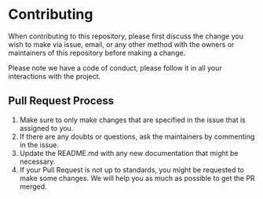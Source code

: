 # Contributing

When contributing to this repository, please first discuss the change you wish to make via issue,
email, or any other method with the owners or maintainers of this repository before making a change. 

Please note we have a code of conduct, please follow it in all your interactions with the project.

## Pull Request Process

1. Make sure to only make changes that are specified in the issue that is assigned to you.
2. If there are any doubts or questions, ask the maintainers by commenting in the issue.
3. Update the README.md with any new documentation that might be necessary.
4. If your Pull Request is not up to standards, you might be requested to make some changes. We will help you as much as possible to get the PR merged.
